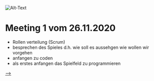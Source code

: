 ![Alt-Text](https://www.sfs-witikon.ch/images/games/4gewinnt.gif)
# Meeting 1 vom 26.11.2020

- Rollen verteilung (Scrum)
- besprechen des Spieles d.h. wie soll es aussehgen wie wollen wir vorgehen
- anfangen zu coden
- als erstes anfangen das Spielfeld zu programmieren


[-->](versuch.md)
